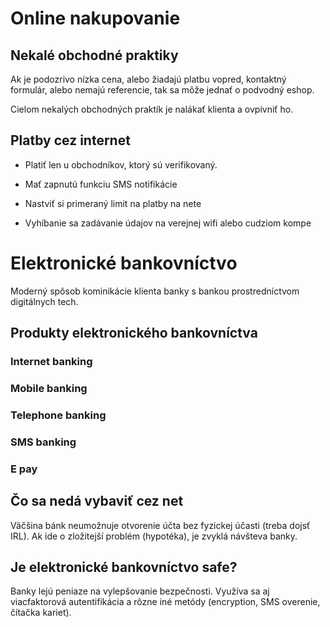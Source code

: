 # Online nakupovanie

## Nekalé obchodné praktiky

Ak je podozrivo nízka cena, alebo žiadajú platbu vopred, kontaktný formulár, alebo nemajú referencie, tak sa môže jednať o podvodný eshop.

Cielom nekalých obchodných praktík je nalákať klienta a ovpivniť ho.

## Platby cez internet

- Platiť len u obchodníkov, ktorý sú verifikovaný.

- Mať zapnutú funkciu SMS notifikácie

- Nastviť si primeraný limit na platby na nete

- Vyhíbanie sa zadávanie údajov na verejnej wifi alebo cudziom kompe

# Elektronické bankovníctvo

Moderný spôsob kominikácie klienta banky s bankou prostredníctvom digitálnych tech.

## Produkty elektronického bankovníctva

### Internet banking

### Mobile banking

### Telephone banking

### SMS banking

### E pay

## Čo sa nedá vybaviť cez net

Väčšina bánk neumožnuje otvorenie účta bez fyzickej účasti (treba dojsť IRL).
Ak ide o zložitejší problém (hypotéka), je zvyklá návšteva banky.

## Je elektronické bankovníctvo safe?

Banky lejú peniaze na vylepšovanie bezpečnosti. Využíva sa aj viacfaktorová autentifikácia a rôzne iné metódy (encryption, SMS overenie, čítačka kariet).
